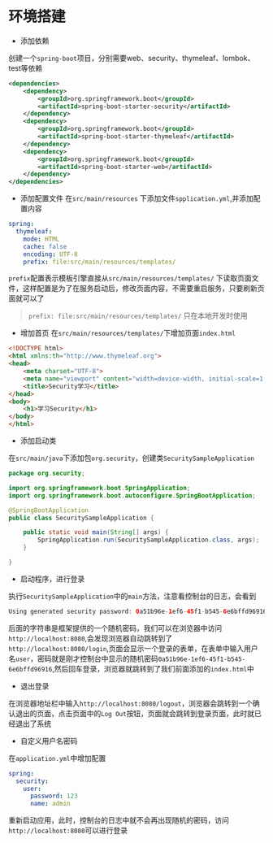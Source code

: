 # 环境搭建

- 添加依赖

创建一个`spring-boot`项目，分别需要web、security、thymeleaf、lombok、test等依赖

```xml
<dependencies>
    <dependency>
        <groupId>org.springframework.boot</groupId>
        <artifactId>spring-boot-starter-security</artifactId>
    </dependency>
    <dependency>
        <groupId>org.springframework.boot</groupId>
        <artifactId>spring-boot-starter-thymeleaf</artifactId>
    </dependency>
    <dependency>
        <groupId>org.springframework.boot</groupId>
        <artifactId>spring-boot-starter-web</artifactId>
    </dependency>
</dependencies>
```

- 添加配置文件
在`src/main/resources` 下添加文件`spplication.yml`,并添加配置内容

```yaml
spring:
  thymeleaf:
    mode: HTML
    cache: false
    encoding: UTF-8
    prefix: file:src/main/resources/templates/
```

`prefix`配置表示模板引擎直接从`src/main/resources/templates/` 下读取页面文件，这样配置是为了在服务启动后，修改页面内容，不需要重启服务，只要刷新页面就可以了

> `prefix: file:src/main/resources/templates/` 只在本地开发时使用

- 增加首页
在`src/main/resources/templates/`下增加页面`index.html`

```html
<!DOCTYPE html>
<html xmlns:th="http://www.thymeleaf.org">
<head>
    <meta charset="UTF-8">
    <meta name="viewport" content="width=device-width, initial-scale=1, maximum-scale=1, user-scalable=no">
    <title>Security学习</title>
</head>
<body>
    <h1>学习Security</h1>
</body>
</html>
```
- 添加启动类

在`src/main/java`下添加包`org.security`，创建类`SecuritySampleApplication`

```java
package org.security;

import org.springframework.boot.SpringApplication;
import org.springframework.boot.autoconfigure.SpringBootApplication;

@SpringBootApplication
public class SecuritySampleApplication {

    public static void main(String[] args) {
        SpringApplication.run(SecuritySampleApplication.class, args);
    }

}

```

- 启动程序，进行登录 

执行`SecuritySampleApplication`中的`main`方法，注意看控制台的日志，会看到
```java
Using generated security password: 0a51b96e-1ef6-45f1-b545-6e6bffd96916
```
后面的字符串是框架提供的一个随机密码，我们可以在浏览器中访问`http://localhost:8080`,会发现浏览器自动跳转到了`http://localhost:8080/login`,页面会显示一个登录的表单，在表单中输入用户名`user`，密码就是刚才控制台中显示的随机密码`0a51b96e-1ef6-45f1-b545-6e6bffd96916`,然后回车登录，浏览器就跳转到了我们前面添加的`index.html`中


- 退出登录

在浏览器地址栏中输入`http://localhost:8080/logout`，浏览器会跳转到一个确认退出的页面，点击页面中的`Log Out`按钮，页面就会跳转到登录页面，此时就已经退出了系统

- 自定义用户名密码

在`application.yml`中增加配置
```yaml
spring:
  security:
    user:
      password: 123
      name: admin
```

重新启动应用，此时，控制台的日志中就不会再出现随机的密码，访问`http://localhost:8080`可以进行登录